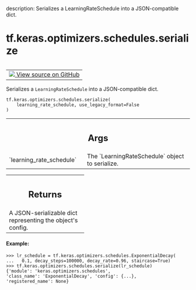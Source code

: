 description: Serializes a LearningRateSchedule into a JSON-compatible dict.

<div itemscope itemtype="http://developers.google.com/ReferenceObject">
<meta itemprop="name" content="tf.keras.optimizers.schedules.serialize" />
<meta itemprop="path" content="Stable" />
</div>

# tf.keras.optimizers.schedules.serialize

<!-- Insert buttons and diff -->

<table class="tfo-notebook-buttons tfo-api nocontent" align="left">
<td>
  <a target="_blank" href="https://github.com/keras-team/keras/tree/v2.15.0/keras/optimizers/schedules/learning_rate_schedule.py#L1191-L1215">
    <img src="https://www.tensorflow.org/images/GitHub-Mark-32px.png" />
    View source on GitHub
  </a>
</td>
</table>



Serializes a `LearningRateSchedule` into a JSON-compatible dict.


<pre class="devsite-click-to-copy prettyprint lang-py tfo-signature-link">
<code>tf.keras.optimizers.schedules.serialize(
    learning_rate_schedule, use_legacy_format=False
)
</code></pre>



<!-- Placeholder for "Used in" -->


<!-- Tabular view -->
 <table class="responsive fixed orange">
<colgroup><col width="214px"><col></colgroup>
<tr><th colspan="2"><h2 class="add-link">Args</h2></th></tr>

<tr>
<td>
`learning_rate_schedule`<a id="learning_rate_schedule"></a>
</td>
<td>
The `LearningRateSchedule` object to serialize.
</td>
</tr>
</table>



<!-- Tabular view -->
 <table class="responsive fixed orange">
<colgroup><col width="214px"><col></colgroup>
<tr><th colspan="2"><h2 class="add-link">Returns</h2></th></tr>
<tr class="alt">
<td colspan="2">
A JSON-serializable dict representing the object's config.
</td>
</tr>

</table>



#### Example:



```
>>> lr_schedule = tf.keras.optimizers.schedules.ExponentialDecay(
...   0.1, decay_steps=100000, decay_rate=0.96, staircase=True)
>>> tf.keras.optimizers.schedules.serialize(lr_schedule)
{'module': 'keras.optimizers.schedules',
'class_name': 'ExponentialDecay', 'config': {...},
'registered_name': None}
```